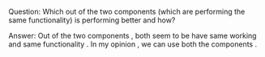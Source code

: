 Question: Which out of the two components (which are performing the same functionality) is performing better and how?

Answer: Out of the two components ,  both seem to be have same working and same functionality . In my opinion , we can use both the components .
